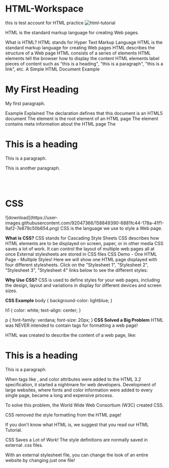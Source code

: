 # HTML-Workspace
this is test account for HTML practice
![html-tutorial](https://user-images.githubusercontent.com/92047366/158020964-231ceb9a-f34b-4c08-a131-20678f350760.png)

HTML is the standard markup language for creating Web pages.

What is HTML?
HTML stands for Hyper Text Markup Language
HTML is the standard markup language for creating Web pages
HTML describes the structure of a Web page
HTML consists of a series of elements
HTML elements tell the browser how to display the content
HTML elements label pieces of content such as "this is a heading", "this is a paragraph", "this is a link", etc.
A Simple HTML Document
Example
<!DOCTYPE html>
<html>
<head>
<title>Page Title</title>
</head>
<body>

<h1>My First Heading</h1>
<p>My first paragraph.</p>

</body>
</html>
Example Explained
The <!DOCTYPE html> declaration defines that this document is an HTML5 document
The <html> element is the root element of an HTML page
The <head> element contains meta information about the HTML page
The <title> element specifies a title for the HTML page (which is shown in the browser's title bar or in the page's tab)
The <body> element defines the document's body, and is a container for all the visible contents, such as headings, paragraphs, images, hyperlinks, tables, lists, etc.
The <h1> element defines a large heading
The <p> element defines a paragraph
What is an HTML Element?
An HTML element is defined by a start tag, some content, and an end tag:

<tagname> Content goes here... </tagname>
The HTML element is everything from the start tag to the end tag:

<h1>My First Heading</h1>
<p>My first paragraph.</p>
Start tag	Element content	End tag
<h1>	My First Heading	</h1>
<p>	My first paragraph.	</p>
<br>	none	none
Note: Some HTML elements have no content (like the <br> element). These elements are called empty elements. Empty elements do not have an end tag!

Web Browsers
The purpose of a web browser (Chrome, Edge, Firefox, Safari) is to read HTML documents and display them correctly.

A browser does not display the HTML tags, but uses them to determine how to display the document:
![img_chrome](https://user-images.githubusercontent.com/92047366/158020862-3350fdf0-67db-4582-beef-370869ffa156.png)
HTML Page Structure
Below is a visualization of an HTML page structure:
  <html>
<head>
<title>Page title</title>
</head>
<body>
<h1>This is a heading</h1>
<p>This is a paragraph.</p>
<p>This is another paragraph.</p>
</body>
</html>
 <br>
  <br>
  <h1>CSS</h1>
  ![download](https://user-images.githubusercontent.com/92047366/158849390-6881fc44-178a-41f1-9af2-7e879c50b654.png)
CSS is the language we use to style a Web page.

  <b>What is CSS?</b>
CSS stands for Cascading Style Sheets
CSS describes how HTML elements are to be displayed on screen, paper, or in other media
CSS saves a lot of work. It can control the layout of multiple web pages all at once
External stylesheets are stored in CSS files
CSS Demo - One HTML Page - Multiple Styles!
Here we will show one HTML page displayed with four different stylesheets. Click on the "Stylesheet 1", "Stylesheet 2", "Stylesheet 3", "Stylesheet 4" links below to see the different styles:



  <b>Why Use CSS?</b>
CSS is used to define styles for your web pages, including the design, layout and variations in display for different devices and screen sizes.

  <b>CSS Example</b>
body {
  background-color: lightblue;
}

h1 {
  color: white;
  text-align: center;
}

p {
  font-family: verdana;
  font-size: 20px;
}
  <b>CSS Solved a Big Problem</b>
HTML was NEVER intended to contain tags for formatting a web page!

HTML was created to describe the content of a web page, like:

<h1>This is a heading</h1>

<p>This is a paragraph.</p>

When tags like <font>, and color attributes were added to the HTML 3.2 specification, it started a nightmare for web developers. Development of large websites, where fonts and color information were added to every single page, became a long and expensive process.

To solve this problem, the World Wide Web Consortium (W3C) created CSS.

CSS removed the style formatting from the HTML page!

If you don't know what HTML is, we suggest that you read our HTML Tutorial.

CSS Saves a Lot of Work!
The style definitions are normally saved in external .css files.

With an external stylesheet file, you can change the look of an entire website by changing just one file!
  

